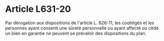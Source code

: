 # Article L631-20

Par dérogation aux dispositions de l'article L. 626-11, les coobligés et les personnes ayant consenti une sûreté personnelle ou ayant affecté ou cédé un bien en garantie ne peuvent se prévaloir des dispositions du plan.
